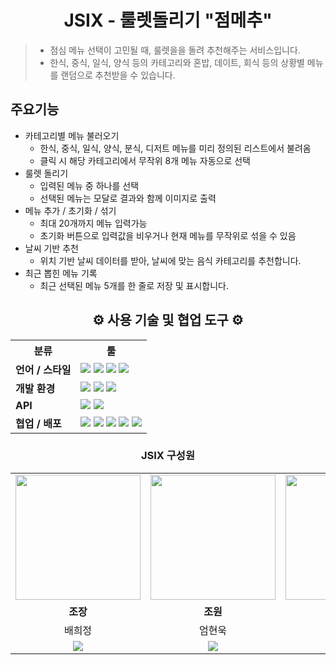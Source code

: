 <h1 align= "center">
  JSIX - 룰렛돌리기 "점메추"
</h1>

> - 점심 메뉴 선택이 고민될 때, 룰렛을을 돌려 추천해주는 서비스입니다.
> - 한식, 중식, 일식, 양식 등의 카테고리와 혼밥, 데이트, 회식 등의 상황별 메뉴를 랜덤으로 추천받을 수 있습니다.

## 주요기능

- 카테고리별 메뉴 불러오기
  - 한식, 중식, 일식, 양식, 분식, 디저트 메뉴를 미리 정의된 리스트에서 불려옴
  - 클릭 시 해당 카테고리에서 무작위 8개 메뉴 자동으로 선택
- 룰렛 돌리기
  - 입력된 메뉴 중 하나를 선택
  - 선택된 메뉴는 모달로 결과와 함께 이미지로 출력
- 메뉴 추가 / 초기화 / 섞기
  - 최대 20개까지 메뉴 입력가능
  - 초기화 버튼으로 입력값을 비우거나 현재 메뉴를 무작위로 섞을 수 있음
- 날씨 기반 추천
  - 위치 기반 날씨 데이터를 받아, 날씨에 맞는 음식 카테고리를 추천합니다.
- 최근 뽑힌 메뉴 기록
  - 최근 선택된 메뉴 5개를 한 줄로 저장 및 표시합니다.

<h2 align= "center">
  ⚙️ 사용 기술 및 협업 도구 ⚙️
</h2>
<div align="center">
  <table>
    <tr>
      <th>분류</th>
      <th>툴</th>
    </tr>
    <tr>
      <td><strong>언어 / 스타일</strong></td>
      <td>
        <img src="https://img.shields.io/badge/HTML5-E34F26?style=for-the-badge&logo=html5&logoColor=white"/>
        <img src="https://img.shields.io/badge/CSS3-1572B6?style=for-the-badge&logo=css3&logoColor=white"/>
        <img src="https://img.shields.io/badge/JavaScript-F7DF1E?style=for-the-badge&logo=javascript&logoColor=black"/>
        <img src="https://img.shields.io/badge/TypeScript-3178C6?style=for-the-badge&logo=typescript&logoColor=white"/>
      </td>
    </tr>
    <tr>
      <td><strong>개발 환경</strong></td>
      <td>
        <img src="https://img.shields.io/badge/VISUAL%20STUDIO%20CODE-007ACC?style=for-the-badge&logo=visualstudiocode&logoColor=white"/>
        <img src="https://img.shields.io/badge/VITE-646CFF?style=for-the-badge&logo=vite&logoColor=white"/>
        <img src="https://img.shields.io/badge/Figma-F24E1E?style=for-the-badge&logo=figma&logoColor=white"/>
      </td>
    </tr>
    <tr>
      <td><strong>API</strong></td>
      <td>
        <img src="https://img.shields.io/badge/kakaoMap%20API-FFCD00?style=for-the-badge&logo=kakao&logoColor=black"/>
        <img src="https://img.shields.io/badge/OpenWeather%20API-0096C7?style=for-the-badge&logo=OpenWeather&logoColor=white"/>
      </td>
    </tr>
    <tr>
      <td><strong>협업 / 배포</strong></td>
      <td>
        <img src="https://img.shields.io/badge/GIT-F05032?style=for-the-badge&logo=git&logoColor=white"/>
        <img src="https://img.shields.io/badge/GitHub-181717?style=for-the-badge&logo=github&logoColor=white"/>
        <img src="https://img.shields.io/badge/Discord-5865F2?style=for-the-badge&logo=discord&logoColor=white"/>
        <img src="https://img.shields.io/badge/Notion-000000?style=for-the-badge&logo=notion&logoColor=white"/>
        <img src="https://img.shields.io/badge/Netlify-00C7B7?style=for-the-badge&logo=netlify&logoColor=white"/>
      </td>
    </tr>
  </table>
</div>

<h3 align="center">JSIX 구성원</h3>
<div align="center">
<table>
  <tr>
    <td align="center"><img src="" width="200"></td>
    <td align="center"><img src="" width="200"></td>
    <td align="center"><img src="" width="200"></td>
    <td align="center"><img src="" width="200"></td>
  </tr>
  <tr>
    <td align="center"><strong>조장</strong></td>
    <td align="center"><strong>조원</strong></td>
    <td align="center"><strong>조원</strong></td>
    <td align="center"><strong>조원</strong></td>
  </tr>
  <tr>
    <td align="center">배희정</td>
    <td align="center">엄현욱</td>
    <td align="center">조한솔</td>
    <td align="center">차형주</td>
  </tr>
  <tr>
    <td align="center">
      <a href="https://github.com/hjb0304"><img src="https://img.shields.io/badge/GitHub-181717?style=for-the-badge&logo=github&logoColor=white"></a>
    </td>
    <td align="center">
      <a href="https://github.com/noognoog"><img src="https://img.shields.io/badge/GitHub-181717?style=for-the-badge&logo=github&logoColor=white"></a>
    </td>
    <td align="center">
      <a href="https://github.com/hansol65"><img src="https://img.shields.io/badge/GitHub-181717?style=for-the-badge&logo=github&logoColor=white"></a>
    </td>
    <td align="center">
       <a href="https://github.com/HyungJuCha"><img src="https://img.shields.io/badge/GitHub-181717?style=for-the-badge&logo=github&logoColor=white"></a>
    </td>
  </tr>
</table>
</table>
